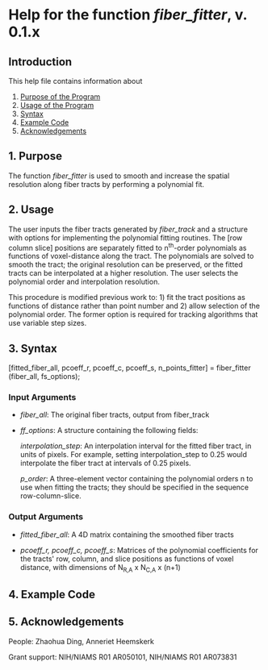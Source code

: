 # Help for the function <i>fiber_fitter</i>, v. 0.1.x

## Introduction

This help file contains information about
1) [Purpose of the Program](https://github.com/bdamon/MuscleDTI_Toolbox/blob/master/Help/Help-for-fiber_fitter.md#1-Purpose)
2) [Usage of the Program](https://github.com/bdamon/MuscleDTI_Toolbox/blob/master/Help/Help-for-fiber_fitter.md#2-Usage)
3) [Syntax](https://github.com/bdamon/MuscleDTI_Toolbox/blob/master/Help/Help-for-fiber_fitter.md#3-Syntax)
4) [Example Code](https://github.com/bdamon/MuscleDTI_Toolbox/blob/master/Help/Help-for-fiber_fitter.md#4-Example-Code)
5) [Acknowledgements](https://github.com/bdamon/MuscleDTI_Toolbox/blob/master/Help/Help-for-fiber_fitter.md#5-Acknowledgements)

## 1. Purpose
The function <i>fiber_fitter</i> is used to smooth and increase the spatial resolution along fiber tracts by performing a polynomial fit. 

## 2. Usage

The user inputs the fiber tracts generated by <i>fiber_track</i> and a structure with options for implementing the polynomial fitting routines.  The [row column slice] positions are separately fitted to n<sup>th</sup>-order polynomials as functions of voxel-distance along the tract. The polynomials are solved to smooth the tract; the original resolution can be preserved, or the fitted tracts can be interpolated at a higher resolution. The user selects the polynomial order and interpolation resolution.  

This procedure is modified previous work to: 1) fit the tract positions as functions of distance rather than point number and 2) allow selection of the polynomial order.  The former option is required for tracking algorithms that use variable step sizes.

## 3. Syntax
[fitted_fiber_all, pcoeff_r, pcoeff_c, pcoeff_s, n_points_fitter] = fiber_fitter (fiber_all, fs_options);

### Input Arguments

* <i>fiber_all</i>: The original fiber tracts, output from fiber_track

* <i>ff_options</i>: A structure containing the following fields:

   <i>interpolation_step</i>: An interpolation interval for the fitted fiber tract, in units of pixels.  For example, setting interpolation_step to 0.25 would interpolate the fiber tract at intervals of 0.25 pixels.

   <i>p_order</i></i>: A three-element vector containing the polynomial orders n to use when fitting the tracts; they should be specified in the sequence row-column-slice.

### Output Arguments

* <i>fitted_fiber_all</i>: A 4D matrix containing the smoothed fiber tracts

* <i>pcoeff_r, pcoeff_c, pcoeff_s</i>: Matrices of the polynomial coefficients for the tracts' row, column, and slice positions as functions of voxel distance, with dimensions of N<sub>R,A</sub> x N<sub>C,A</sub> x (n+1) 

## 4. Example Code
 

## 5. Acknowledgements
People: Zhaohua Ding, Anneriet Heemskerk

Grant support: NIH/NIAMS R01 AR050101, NIH/NIAMS R01 AR073831
